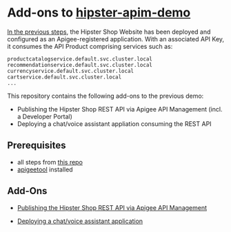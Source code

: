 # Add-ons to [hipster-apim-demo](https://github.com/mukundha/hipster-apim-demo)

[In the previous steps](https://github.com/mukundha/hipster-apim-demo), the Hipster Shop Website has been deployed and configured as an Apigee-registered application. With an associated API Key, it consumes the API Product comprising services such as:
```
productcatalogservice.default.svc.cluster.local
recommendationservice.default.svc.cluster.local
currencyservice.default.svc.cluster.local
cartservice.default.svc.cluster.local
...
```

This repository contains the following add-ons to the previous demo:
- Publishing the Hipster Shop REST API via Apigee API Management (incl. a Developer Portal)
- Deploying a chat/voice assistant appliation consuming the REST API


## Prerequisites
- all steps from [this repo](https://github.com/mukundha/hipster-apim-demo)
- [apigeetool](https://www.npmjs.com/package/apigeetool) installed


## Add-Ons

- [Publishing the Hipster Shop REST API via Apigee API Management](https://github.com/mikesson/hipster-apim-demo-addons/tree/master/1-managed-api)

- [Deploying a chat/voice assistant application](https://github.com/mikesson/hipster-apim-demo-addons/tree/master/2-assistant-app)


